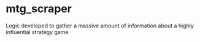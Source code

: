 # mtg_scraper
Logic developed to gather a massive amount of information about a highly influential strategy game
